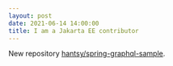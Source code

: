 ```yaml
---
layout: post
date: 2021-06-14 14:00:00
title: I am a Jakarta EE contributor
---
```


New repository [hantsy/spring-graphql-sample](https://github.com/hantsy/spring-graphql-sample).

